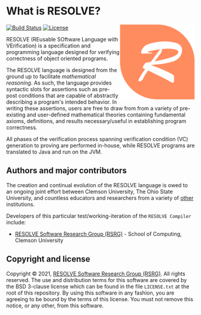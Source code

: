 What is RESOLVE?
==============
[![Build Status](https://travis-ci.org/ClemsonRSRG/RESOLVE.svg?branch=master)](https://travis-ci.org/ClemsonRSRG/RESOLVE) 
[![License](https://img.shields.io/badge/license-BSD-blue.svg)](https://raw.githubusercontent.com/ClemsonRSRG/RESOLVE/master/LICENSE.txt)
<img align="right" src="src/resources/images/resolve_logo.png" width="200"/>

RESOLVE (REusable SOftware Language with VErification) is a specification and programming language designed for verifying correctness of object oriented programs.

The RESOLVE language is designed from the ground up to facilitate *mathematical reasoning*. As such, the language provides syntactic slots for assertions such as pre-post conditions that are capable of abstractly describing a program's intended behavior. In writing these assertions, users are free to draw from from a variety of pre-existing and user-defined mathematical theories containing fundamental axioms, definitions, and results necessary/useful in establishing program correctness.

All phases of the verification process spanning verification condition (VC) generation to proving are performed in-house, while RESOLVE programs are translated to Java and run on the JVM.

## Authors and major contributors

The creation and continual evolution of the RESOLVE language is owed to an ongoing joint effort between Clemson University, The Ohio State University, and countless educators and researchers from a variety of [other](https://www.cs.clemson.edu/resolve/about.html) institutions.

Developers of this particular test/working-iteration of the `RESOLVE Compiler` include:

* [RESOLVE Software Research Group (RSRG)](https://www.cs.clemson.edu/resolve/) - School of Computing, Clemson University

## Copyright and license

Copyright © 2021, [RESOLVE Software Research Group (RSRG)](https://www.cs.clemson.edu/resolve/). All rights reserved. The use and distribution terms for this software are covered by the BSD 3-clause license which can be found in the file `LICENSE.txt` at the root of this repository. By using this software in any fashion, you are agreeing to be bound by the terms of this license. You must not remove this notice, or any other, from this software.
